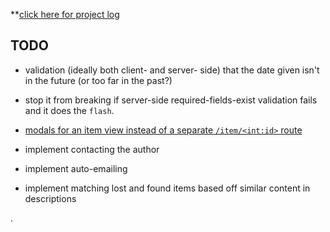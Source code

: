 **[click here for project log](https://docs.google.com/document/d/15nM9X0eWFdvy0PJBg230Rwo3XFstrA24aJVE9tW1lio/edit#)

## TODO
- validation (ideally both client- and server- side) that the date given isn't in the future (or too far in the past?)
- stop it from breaking if server-side required-fields-exist validation fails and it does the `flash`.

- [modals for an item view instead of a separate `/item/<int:id>` route](https://docs.google.com/document/d/15nM9X0eWFdvy0PJBg230Rwo3XFstrA24aJVE9tW1lio/edit#heading=h.go2a2g6fa62b)

- implement contacting the author
- implement auto-emailing

- implement matching lost and found items based off similar content in descriptions

.
